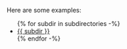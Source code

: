 Here are some examples:

<ul>
    {% for subdir in subdirectories -%}
    <li><a href="{{ subdir }}">{{ subdir }}</a></li>
    {% endfor -%}
</ul>
